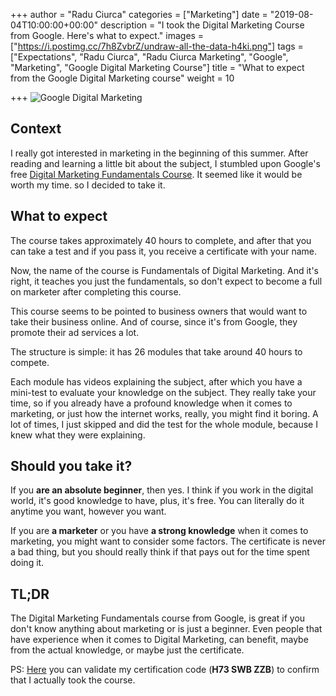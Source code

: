 +++
author = "Radu Ciurca"
categories = ["Marketing"]
date = "2019-08-04T10:00:00+00:00"
description = "I took the Digital Marketing Course from Google. Here's what to expect."
images = ["https://i.postimg.cc/7h8ZvbrZ/undraw-all-the-data-h4ki.png"]
tags = ["Expectations", "Radu Ciurca", "Radu Ciurca Marketing", "Google", "Marketing", "Google Digital Marketing Course"]
title = "What to expect from the Google Digital Marketing course"
weight = 10

+++
![Google Digital Marketing](/uploads/undraw_all_the_data_h4ki.svg "Marketing")

## Context

I really got interested in marketing in the beginning of this summer. After reading and learning a little bit about the subject, I stumbled upon Google's free [Digital Marketing Fundamentals Course](). It seemed like it would be worth my time. so I decided to take it.

## What to expect

The course takes approximately 40 hours to complete, and after that you can take a test and if you pass it, you receive a certificate with your name.

Now, the name of the course is Fundamentals of Digital Marketing. And it's right, it teaches you just the fundamentals, so don't expect to become a full on marketer after completing this course.

This course seems to be pointed to business owners that would want to take their business online. And of course, since it's from Google, they promote their ad services a lot.

The structure is simple: it has 26 modules that take around 40 hours to compete.

Each module has videos explaining the subject, after which you have a mini-test to evaluate your knowledge on the subject. They really take your time, so if you already have a profound knowledge when it comes to marketing, or just how the internet works, really, you might find it boring. A lot of times, I just skipped and did the test for the whole module, because I knew what they were explaining.

## Should you take it?

If you **are an absolute beginner**, then yes. I think if you work in the digital world, it's good knowledge to have, plus, it's free. You can literally do it anytime you want, however you want.

If you are **a marketer** or you have **a strong knowledge** when it comes to marketing, you might want to consider some factors. The certificate is never a bad thing, but you should really think if that pays out for the time spent doing it.

## TL;DR

The Digital Marketing Fundamentals course from Google, is great if you don't know anything about marketing or is just a beginner. Even people that have experience when it comes to Digital Marketing, can benefit, maybe from the actual knowledge, or maybe just the certificate.

PS: [Here](https://learndigital.withgoogle.com/digitalgarage/validate-certificate-code "Validate my certificate!") you can validate my certification code (**H73 SWB ZZB**) to confirm that I actually took the course.
